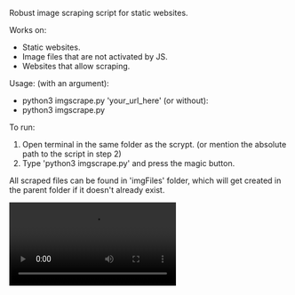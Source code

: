 Robust image scraping script for static websites.

Works on:
* Static websites.
* Image files that are not activated by JS.
* Websites that allow scraping.


Usage:
(with an argument):
- python3 imgscrape.py 'your_url_here'
(or without):
- python3 imgscrape.py


To run:
1. Open terminal in the same folder as the scrypt. (or mention the absolute path to the script in step 2)
2. Type 'python3 imgscrape.py' and press the magic button.


All scraped files can be found in 'imgFiles' folder, which will get created in the parent folder if it doesn't already exist.

![](https://github.com/svitan0k/ImgScrape/blob/main/showcase.webm)
